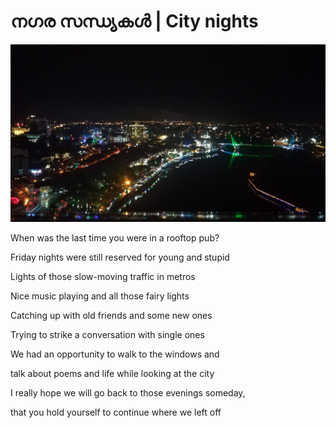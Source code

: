 # നഗര സന്ധ്യകൾ \| City nights

![View from roof top bar during malesian visit](.gitbook/assets/img_20200205_215638.jpg)

When was the last time you were in a rooftop pub? 

Friday nights were still reserved for young and stupid

Lights of those slow-moving traffic in metros 

Nice music playing and all those fairy lights

Catching up with old friends and some new ones 

Trying to strike a conversation with single ones

We had an opportunity to walk to the windows and 

talk about poems and life while looking at the city

I really hope we will go back to those evenings someday, 

that you hold yourself to continue where we left off

